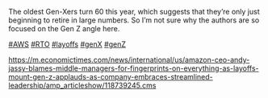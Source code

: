 The oldest Gen-Xers turn 60 this year, which suggests that they’re only just beginning to retire in large numbers. So I’m not sure why the authors are so focused on the Gen Z angle here.

[\#<span>AWS</span>](https://social.lol/tags/AWS) [\#<span>RTO</span>](https://social.lol/tags/RTO) [\#<span>layoffs</span>](https://social.lol/tags/layoffs) [\#<span>genX</span>](https://social.lol/tags/genX) [\#<span>genZ</span>](https://social.lol/tags/genZ)

[<span class="invisible">https://</span><span class="ellipsis">m.economictimes.com/news/inter</span><span class="invisible">national/us/amazon-ceo-andy-jassy-blames-middle-managers-for-fingerprints-on-everything-as-layoffs-mount-gen-z-applauds-as-company-embraces-streamlined-leadership/amp\_articleshow/118739245.cms</span>](https://m.economictimes.com/news/international/us/amazon-ceo-andy-jassy-blames-middle-managers-for-fingerprints-on-everything-as-layoffs-mount-gen-z-applauds-as-company-embraces-streamlined-leadership/amp_articleshow/118739245.cms)